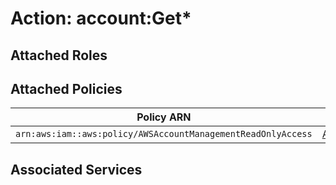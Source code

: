 # Action: account:Get*

## Attached Roles

## Attached Policies

| Policy ARN | Policy Name |
|------------|-------------|
| `arn:aws:iam::aws:policy/AWSAccountManagementReadOnlyAccess` | [AWSAccountManagementReadOnlyAccess](../policies.md#awsaccountmanagementreadonlyaccess) |

## Associated Services


